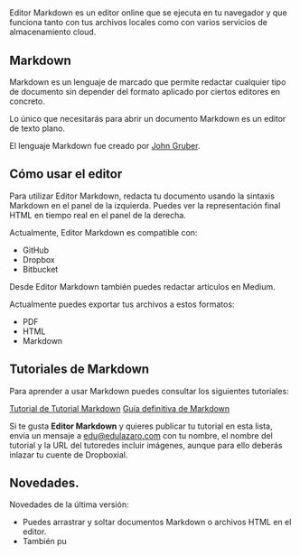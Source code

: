 # 

Editor Markdown es un editor online que se ejecuta en tu navegador y que funciona tanto con tus archivos locales como con varios servicios de almacenamiento cloud.

## Markdown

Markdown es un lenguaje de marcado que permite redactar cualquier tipo de documento sin depender del formato aplicado por ciertos editores en concreto. 

Lo único que necesitarás para abrir un documento Markdown es un editor de texto plano.

El lenguaje Markdown fue creado por [John Gruber](https://daringfireball.net).

## Cómo usar el editor

Para utilizar Editor Markdown, redacta tu documento usando la sintaxis Markdown en el panel de la izquierda. Puedes ver la representación final HTML en tiempo real en el panel de la derecha.

Actualmente, Editor Markdown es compatible con:

* GitHub
* Dropbox
* Bitbucket

Desde Editor Markdown también puedes redactar artículos en Medium.

Actualmente puedes exportar tus archivos a estos formatos:

* PDF
* HTML
* Markdown

## Tutoriales de Markdown

Para aprender a usar Markdown puedes consultar los siguientes tutoriales:

[Tutorial de Tutorial Markdown](https://tutorialmarkdown.com)
[Guía definitiva de Markdown](https://neoguias.com/markdown)

Si te gusta **Editor Markdown** y quieres publicar tu tutorial en esta lista, envía un mensaje a edu@edulazaro.com con tu nombre, el nombre del tutorial y la URL del tutoredes incluir imágenes, aunque para ello deberás inlazar tu cuente de Dropboxial.

## Novedades.

Novedades de la última versión:

* Puedes arrastrar y soltar documentos Markdown o archivos HTML en el editor.
* También pu
